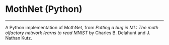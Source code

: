 # MothNet (Python)
------------
A Python implementation of MothNet, from _Putting a bug in ML: The moth olfactory network learns to read MNIST_ by Charles B. Delahunt and J. Nathan Kutz. 

